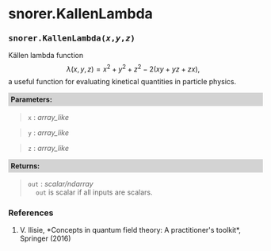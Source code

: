<script>
window.MathJax = {
  tex: {
    tags: "ams"  // Auto-numbering, AMS based
  }
};
</script>

<style>
.mono {
    font-family: monospace;
}
</style>

# snorer.KallenLambda


###  <span class="mono">snorer.KallenLambda(*x*,*y*,*z*)</span>

K&auml;llen lambda function
$$
\lambda(x,y,z)=x^2+y^2+z^2-2(xy+yz+zx),
$$
a useful function for evaluating kinetical quantities in particle physics.

**<div style="background-color: lightgrey; padding: 5px; width: 100%;">Parameters:</div>**

> `x` : *array_like*

> `y` : *array_like*

> `z` : *array_like*


**<div style="background-color: lightgrey; padding: 5px; width: 100%;">Returns:</div>**

> `out` : *scalar/ndarray* <br>&nbsp;&nbsp;&nbsp;&nbsp;`out` is scalar if all inputs are scalars.



### References
1. <p id="bib_ConceptQFT">V. Ilisie, *Concepts in quantum field theory: A practitioner's toolkit*, Springer (2016)</p> 


